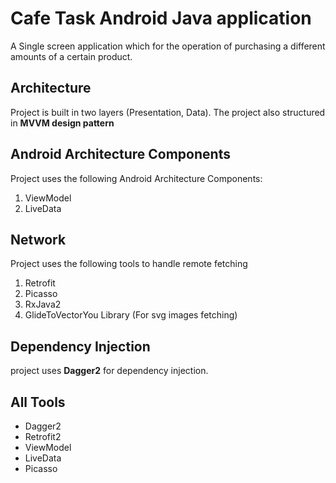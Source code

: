 # Cafe Task **Android Java** application
A Single screen application which for the operation of purchasing a different amounts of a certain product.

## Architecture
Project is built in two layers (Presentation, Data).
The project also structured in **MVVM design pattern**

## Android Architecture Components
Project uses the following Android Architecture Components:
1. ViewModel
2. LiveData

## Network
Project uses the following tools to handle remote fetching
1. Retrofit
2. Picasso
3. RxJava2
4. GlideToVectorYou Library (For svg images fetching)

##  Dependency Injection
project uses **Dagger2** for dependency injection.

##  All Tools
* Dagger2
* Retrofit2
* ViewModel
* LiveData
* Picasso
